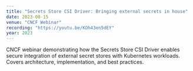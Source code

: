 ```yaml
---
title: "Secrets Store CSI Driver: Bringing external secrets in house"
date: 2023-08-15
venue: "CNCF Webinar"
recording: "https://youtu.be/KOh43en5dEY"
year: 2023
---
```


CNCF webinar demonstrating how the Secrets Store CSI Driver enables secure integration of external secret stores with Kubernetes workloads. Covers architecture, implementation, and best practices.
